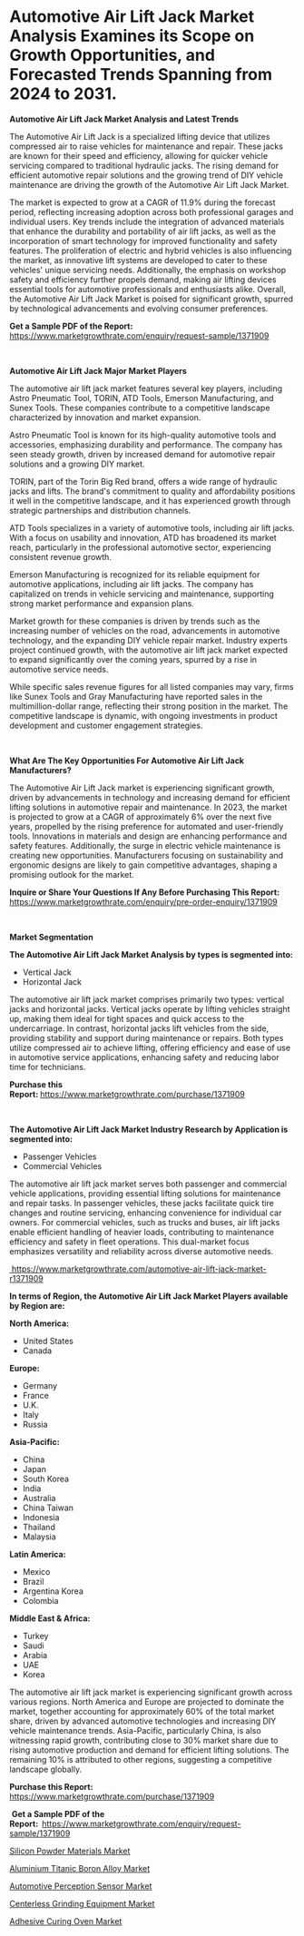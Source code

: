 <p><h1>Automotive Air Lift Jack Market Analysis Examines its Scope on Growth Opportunities, and Forecasted Trends Spanning from 2024 to 2031.</h1></p><p><strong>Automotive Air Lift Jack Market Analysis and Latest Trends</strong></p>
<p><p>The Automotive Air Lift Jack is a specialized lifting device that utilizes compressed air to raise vehicles for maintenance and repair. These jacks are known for their speed and efficiency, allowing for quicker vehicle servicing compared to traditional hydraulic jacks. The rising demand for efficient automotive repair solutions and the growing trend of DIY vehicle maintenance are driving the growth of the Automotive Air Lift Jack Market.</p><p>The market is expected to grow at a CAGR of 11.9% during the forecast period, reflecting increasing adoption across both professional garages and individual users. Key trends include the integration of advanced materials that enhance the durability and portability of air lift jacks, as well as the incorporation of smart technology for improved functionality and safety features. The proliferation of electric and hybrid vehicles is also influencing the market, as innovative lift systems are developed to cater to these vehicles' unique servicing needs. Additionally, the emphasis on workshop safety and efficiency further propels demand, making air lifting devices essential tools for automotive professionals and enthusiasts alike. Overall, the Automotive Air Lift Jack Market is poised for significant growth, spurred by technological advancements and evolving consumer preferences.</p></p>
<p><strong>Get a Sample PDF of the Report:&nbsp;</strong> <a href="https://www.marketgrowthrate.com/enquiry/request-sample/1371909">https://www.marketgrowthrate.com/enquiry/request-sample/1371909</a></p>
<p>&nbsp;</p>
<p><strong>Automotive Air Lift Jack Major Market Players</strong></p>
<p><p>The automotive air lift jack market features several key players, including Astro Pneumatic Tool, TORIN, ATD Tools, Emerson Manufacturing, and Sunex Tools. These companies contribute to a competitive landscape characterized by innovation and market expansion.</p><p>Astro Pneumatic Tool is known for its high-quality automotive tools and accessories, emphasizing durability and performance. The company has seen steady growth, driven by increased demand for automotive repair solutions and a growing DIY market.</p><p>TORIN, part of the Torin Big Red brand, offers a wide range of hydraulic jacks and lifts. The brand's commitment to quality and affordability positions it well in the competitive landscape, and it has experienced growth through strategic partnerships and distribution channels.</p><p>ATD Tools specializes in a variety of automotive tools, including air lift jacks. With a focus on usability and innovation, ATD has broadened its market reach, particularly in the professional automotive sector, experiencing consistent revenue growth.</p><p>Emerson Manufacturing is recognized for its reliable equipment for automotive applications, including air lift jacks. The company has capitalized on trends in vehicle servicing and maintenance, supporting strong market performance and expansion plans.</p><p>Market growth for these companies is driven by trends such as the increasing number of vehicles on the road, advancements in automotive technology, and the expanding DIY vehicle repair market. Industry experts project continued growth, with the automotive air lift jack market expected to expand significantly over the coming years, spurred by a rise in automotive service needs.</p><p>While specific sales revenue figures for all listed companies may vary, firms like Sunex Tools and Gray Manufacturing have reported sales in the multimillion-dollar range, reflecting their strong position in the market. The competitive landscape is dynamic, with ongoing investments in product development and customer engagement strategies.</p></p>
<p>&nbsp;</p>
<p><strong>What Are The Key Opportunities For Automotive Air Lift Jack Manufacturers?</strong></p>
<p><p>The Automotive Air Lift Jack market is experiencing significant growth, driven by advancements in technology and increasing demand for efficient lifting solutions in automotive repair and maintenance. In 2023, the market is projected to grow at a CAGR of approximately 6% over the next five years, propelled by the rising preference for automated and user-friendly tools. Innovations in materials and design are enhancing performance and safety features. Additionally, the surge in electric vehicle maintenance is creating new opportunities. Manufacturers focusing on sustainability and ergonomic designs are likely to gain competitive advantages, shaping a promising outlook for the market.</p></p>
<p><strong>Inquire or Share Your Questions If Any Before Purchasing This Report:</strong> <a href="https://www.marketgrowthrate.com/enquiry/pre-order-enquiry/1371909">https://www.marketgrowthrate.com/enquiry/pre-order-enquiry/1371909</a></p>
<p>&nbsp;</p>
<p><strong>Market Segmentation</strong></p>
<p><strong>The Automotive Air Lift Jack Market Analysis by types is segmented into:</strong></p>
<p><ul><li>Vertical Jack</li><li>Horizontal Jack</li></ul></p>
<p><p>The automotive air lift jack market comprises primarily two types: vertical jacks and horizontal jacks. Vertical jacks operate by lifting vehicles straight up, making them ideal for tight spaces and quick access to the undercarriage. In contrast, horizontal jacks lift vehicles from the side, providing stability and support during maintenance or repairs. Both types utilize compressed air to achieve lifting, offering efficiency and ease of use in automotive service applications, enhancing safety and reducing labor time for technicians.</p></p>
<p><strong>Purchase this Report:&nbsp;</strong><a href="https://www.marketgrowthrate.com/purchase/1371909">https://www.marketgrowthrate.com/purchase/1371909</a></p>
<p>&nbsp;</p>
<p><strong>The Automotive Air Lift Jack Market Industry Research by Application is segmented into:</strong></p>
<p><ul><li>Passenger Vehicles</li><li>Commercial Vehicles</li></ul></p>
<p><p>The automotive air lift jack market serves both passenger and commercial vehicle applications, providing essential lifting solutions for maintenance and repair tasks. In passenger vehicles, these jacks facilitate quick tire changes and routine servicing, enhancing convenience for individual car owners. For commercial vehicles, such as trucks and buses, air lift jacks enable efficient handling of heavier loads, contributing to maintenance efficiency and safety in fleet operations. This dual-market focus emphasizes versatility and reliability across diverse automotive needs.</p></p>
<p><a href="https://www.marketgrowthrate.com/automotive-air-lift-jack-market-r1371909">&nbsp;https://www.marketgrowthrate.com/automotive-air-lift-jack-market-r1371909</a></p>
<p><strong>In terms of Region, the Automotive Air Lift Jack Market Players available by Region are:</strong></p>
<p>
    <p> <strong> North America: </strong>
        <ul>
            <li>United States</li>
            <li>Canada</li>
        </ul>
        </p> 
    <p> <strong> Europe: </strong>
        <ul>
            <li>Germany</li>
            <li>France</li>
            <li>U.K.</li>
            <li>Italy</li>
            <li>Russia</li>
        </ul>
        </p> 
    <p> <strong> Asia-Pacific: </strong>
        <ul>
            <li>China</li>
            <li>Japan</li>
            <li>South Korea</li>
            <li>India</li>
            <li>Australia</li>
            <li>China Taiwan</li>
            <li>Indonesia</li>
            <li>Thailand</li>
            <li>Malaysia</li>
        </ul>
        </p> 
    <p> <strong> Latin America: </strong>
        <ul>
            <li>Mexico</li>
            <li>Brazil</li>
            <li>Argentina Korea</li>
            <li>Colombia</li>
        </ul>
        </p> 
    <p> <strong> Middle East & Africa: </strong>
        <ul>
            <li>Turkey</li>
            <li>Saudi</li>
            <li>Arabia</li>
            <li>UAE</li>
            <li>Korea</li>
        </ul>
    </p>
    </p>
<p><p>The automotive air lift jack market is experiencing significant growth across various regions. North America and Europe are projected to dominate the market, together accounting for approximately 60% of the total market share, driven by advanced automotive technologies and increasing DIY vehicle maintenance trends. Asia-Pacific, particularly China, is also witnessing rapid growth, contributing close to 30% market share due to rising automotive production and demand for efficient lifting solutions. The remaining 10% is attributed to other regions, suggesting a competitive landscape globally.</p></p>
<p><strong>Purchase this Report: </strong><a href="https://www.marketgrowthrate.com/purchase/1371909">https://www.marketgrowthrate.com/purchase/1371909</a></p>
<p>&nbsp;<strong>Get a Sample PDF of the Report:&nbsp;&nbsp;</strong><a href="https://www.marketgrowthrate.com/enquiry/request-sample/1371909">https://www.marketgrowthrate.com/enquiry/request-sample/1371909</a></p>
<p><strong></strong></p>
<p><p><a href="https://issuu.com/reportprime-2/docs/silicon-powder-materials-market-siz_31dbf256e943ef">Silicon Powder Materials Market</a></p><p><a href="https://issuu.com/reportprime-2/docs/aluminium-titanic-boron-alloy-marke_78720fc0156a40">Aluminium Titanic Boron Alloy Market</a></p><p><a href="https://medium.com/@alchinnerjst/global-automotive-perception-sensor-market-trends-insights-into-growth-opportunities-and-b99e806588bd?postPublishedType=repub">Automotive Perception Sensor Market</a></p><p><a href="https://www.linkedin.com/pulse/centerless-grinding-equipment-market-global-trends-forecast-yj6xe?trackingId=cu6zCxqZRS2mQ2r4aMxXpA%3D%3D">Centerless Grinding Equipment Market</a></p><p><a href="https://www.linkedin.com/pulse/global-adhesive-curing-oven-market-status-2024-2031-forecast-kv2jc?trackingId=j7%2By0CrFSimgdLQJAQeNyw%3D%3D">Adhesive Curing Oven Market</a></p></p>